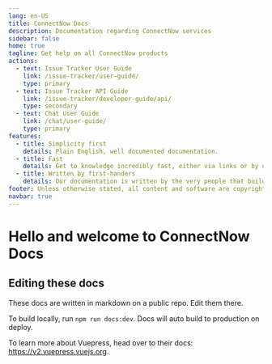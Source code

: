```yaml
---
lang: en-US
title: ConnectNow Docs
description: Documentation regarding ConnectNow services
sidebar: false
home: true
tagline: Get help on all ConnectNow products
actions:
  - text: Issue Tracker User Guide
    link: /issue-tracker/user-guide/
    type: primary
  - text: Issue Tracker API Guide
    link: /issue-tracker/developer-guide/api/
    type: secondary
  - text: Chat User Guide
    link: /chat/user-guide/
    type: primary
features:
  - title: Simplicity first
    details: Plain English, well documented documentation.
  - title: Fast
    details: Get to knowledge incredibly fast, either via links or by using the search.
  - title: Written by first-handers
    details: Our documentation is written by the very people that build the software itself.
footer: Unless otherwise stated, all content and software are copyright of ConnectNow.
navbar: true
---
```


# Hello and welcome to ConnectNow Docs

## Editing these docs

These docs are written in markdown on a public repo. Edit them there.

To build locally, run `npm run docs:dev`. Docs will auto build to production on deploy.

To learn more about Vuepress, head over to their docs: <https://v2.vuepress.vuejs.org>.
